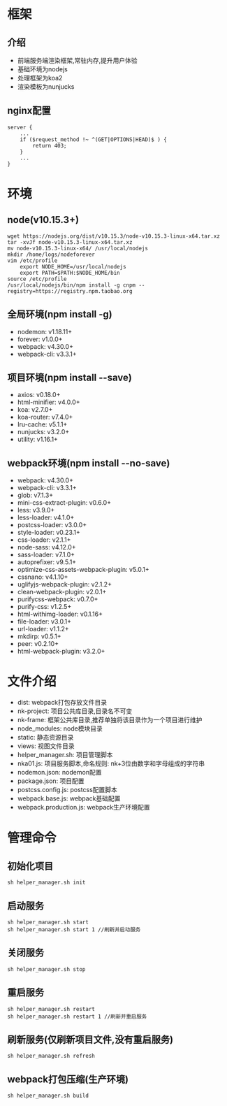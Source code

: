 # 框架
## 介绍
- 前端服务端渲染框架,常驻内存,提升用户体验
- 基础环境为nodejs
- 处理框架为koa2
- 渲染模板为nunjucks
## nginx配置
    server {
        ...
        if ($request_method !~ ^(GET|OPTIONS|HEAD)$ ) {
            return 403;
        }
        ...
    }

# 环境
## node(v10.15.3+)
    wget https://nodejs.org/dist/v10.15.3/node-v10.15.3-linux-x64.tar.xz
    tar -xvJf node-v10.15.3-linux-x64.tar.xz
    mv node-v10.15.3-linux-x64/ /usr/local/nodejs
    mkdir /home/logs/nodeforever
    vim /etc/profile
        export NODE_HOME=/usr/local/nodejs
        export PATH=$PATH:$NODE_HOME/bin
    source /etc/profile
    /usr/local/nodejs/bin/npm install -g cnpm --registry=https://registry.npm.taobao.org
## 全局环境(npm install -g)
- nodemon: v1.18.11+
- forever: v1.0.0+
- webpack: v4.30.0+
- webpack-cli: v3.3.1+
## 项目环境(npm install --save)
- axios: v0.18.0+
- html-minifier: v4.0.0+
- koa: v2.7.0+
- koa-router: v7.4.0+
- lru-cache: v5.1.1+
- nunjucks: v3.2.0+
- utility: v1.16.1+
## webpack环境(npm install --no-save)
- webpack: v4.30.0+
- webpack-cli: v3.3.1+
- glob: v7.1.3+
- mini-css-extract-plugin: v0.6.0+
- less: v3.9.0+
- less-loader: v4.1.0+
- postcss-loader: v3.0.0+
- style-loader: v0.23.1+
- css-loader: v2.1.1+
- node-sass: v4.12.0+
- sass-loader: v7.1.0+
- autoprefixer: v9.5.1+
- optimize-css-assets-webpack-plugin: v5.0.1+
- cssnano: v4.1.10+
- uglifyjs-webpack-plugin: v2.1.2+
- clean-webpack-plugin: v2.0.1+
- purifycss-webpack: v0.7.0+
- purify-css: v1.2.5+
- html-withimg-loader: v0.1.16+
- file-loader: v3.0.1+
- url-loader: v1.1.2+
- mkdirp: v0.5.1+
- peer: v0.2.10+
- html-webpack-plugin: v3.2.0+

# 文件介绍
- dist: webpack打包存放文件目录
- nk-project: 项目公共库目录,目录名不可变
- nk-frame: 框架公共库目录,推荐单独将该目录作为一个项目进行维护
- node_modules: node模块目录
- static: 静态资源目录
- views: 视图文件目录
- helper_manager.sh: 项目管理脚本
- nka01.js: 项目服务脚本,命名规则: nk+3位由数字和字母组成的字符串
- nodemon.json: nodemon配置
- package.json: 项目配置
- postcss.config.js: postcss配置脚本
- webpack.base.js: webpack基础配置
- webpack.production.js: webpack生产环境配置

# 管理命令
## 初始化项目
    sh helper_manager.sh init
## 启动服务
    sh helper_manager.sh start
    sh helper_manager.sh start 1 //刷新并启动服务
## 关闭服务
    sh helper_manager.sh stop
## 重启服务
    sh helper_manager.sh restart
    sh helper_manager.sh restart 1 //刷新并重启服务
## 刷新服务(仅刷新项目文件,没有重启服务)
    sh helper_manager.sh refresh
## webpack打包压缩(生产环境)
    sh helper_manager.sh build